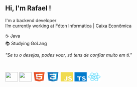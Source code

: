 ## Hi, I'm Rafael !


I'm a backend developer<br />
I’m currently working at Fóton Informática | Caixa Econômica

:coffee: Java<br /> 
:books:  Studying GoLang

<i>"Se tu o desejas, podes voar, só tens de confiar muito em ti."</i>

  ##
<!--
<div display="inline-block">
  <a href="https://github.com/rsimplicioo">
  <img height="180em" src="https://github-readme-stats.vercel.app/api/?username=rsimplicioo&theme=dark&hide_border=false&include_all_commits=true&count_private=false"/>
  <img height="180em" src="https://github-readme-streak-stats.herokuapp.com/?user=rsimplicioo&theme=dark&hide_border=false"/>
  <img height="180em" src="https://github-readme-stats.vercel.app/api/top-langs/?username=rsimplicioo&count_private=true&layout=compact&langs_count=7&theme=dark&include_all_commits=true&show_icons=true"/>
</div>
--> 
<div style="display: inline_block"><br>
  <!--
    <img align="center" height="30" width="40" src="https://cdn.jsdelivr.net/gh/devicons/devicon/icons/nodejs/nodejs-original.svg" />
    <img align="center" height="30" width="40" src="https://cdn.jsdelivr.net/gh/devicons/devicon/icons/nestjs/nestjs-plain.svg" />
  --> 
  <img align="center" height="30" width="40" src="https://cdn.jsdelivr.net/gh/devicons/devicon/icons/java/java-original.svg">
  <img align="center" height="30" width="40" src="https://cdn.jsdelivr.net/gh/devicons/devicon/icons/spring/spring-original.svg" />

  <img align="center" height="30" width="40" src="https://raw.githubusercontent.com/devicons/devicon/master/icons/html5/html5-original.svg">
  <img align="center" height="30" width="40" src="https://raw.githubusercontent.com/devicons/devicon/master/icons/css3/css3-original.svg">
  
  <img align="center" height="30" width="40" src="https://raw.githubusercontent.com/devicons/devicon/master/icons/javascript/javascript-plain.svg">
  <img align="center" height="30" width="40" src="https://raw.githubusercontent.com/devicons/devicon/master/icons/typescript/typescript-plain.svg">
  <img align="center" height="30" width="40" src="https://raw.githubusercontent.com/devicons/devicon/master/icons/react/react-original.svg">
  
</div> 

<!-- 
<div> 
  <a href = "mailto:simplicio.rsb@gmail.com@gmail.com"><img src="https://img.shields.io/badge/-Gmail-%23333?style=for-the-badge&logo=gmail&logoColor=white" target="_blank"></a>
  <a href="https://www.linkedin.com/in/rafael-simplicio-a6aa04ba" target="_blank"><img src="https://img.shields.io/badge/-LinkedIn-%230077B5?style=for-the-badge&logo=linkedin&logoColor=white" target="_blank"></a>
 
  ![Snake animation](https://github.com/rsimplicioo/rsimplicioo/blob/output/github-contribution-grid-snake.svg)
 
</div>
-->
